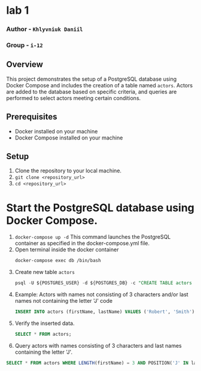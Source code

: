 # lab 1
### Author - `Khlyvniuk Daniil`
### Group - `i-12`

## Overview

This project demonstrates the setup of a PostgreSQL database using Docker Compose and includes the creation of a table
named `actors`. Actors are added to the database based on specific criteria, and queries are performed to select actors
meeting certain conditions.

## Prerequisites 
- Docker installed on your machine 
- Docker Compose installed on your machine

## Setup 
1. Clone the repository to your local machine. 
2. ```git clone <repository_url>```
3. ```cd <repository_url>```

# Start the PostgreSQL database using Docker Compose.
1. ```docker-compose up -d``` This command launches the PostgreSQL container as specified in the docker-compose.yml file.
2. Open terminal inside the docker container
    ```Bash
    docker-compose exec db /bin/bash
    ```
3. Create new table `actors`
    ``` SQL
    psql -U ${POSTGRES_USER} -d ${POSTGRES_DB} -c "CREATE TABLE actors ( id SERIAL PRIMARY KEY, firstName VARCHAR(255) NOT NULL, lastName VARCHAR(255) NOT NULL );"
    ```
4. Example: Actors with names not consisting of 3 characters and/or last names not containing the letter 'J'
code
    ```SQL
    INSERT INTO actors (firstName, lastName) VALUES ('Robert', 'Smith'), ('Jennifer', 'Lopez'), ('Michael', 'Brown'), ('Emily', 'Davis');
    ```
5. Verify the inserted data.
    ```SQL
    SELECT * FROM actors;
    ```
6. Query actors with names consisting of 3 characters and last names containing the letter 'J'.
```SQL
SELECT * FROM actors WHERE LENGTH(firstName) = 3 AND POSITION('J' IN lastName) > 0;
```

